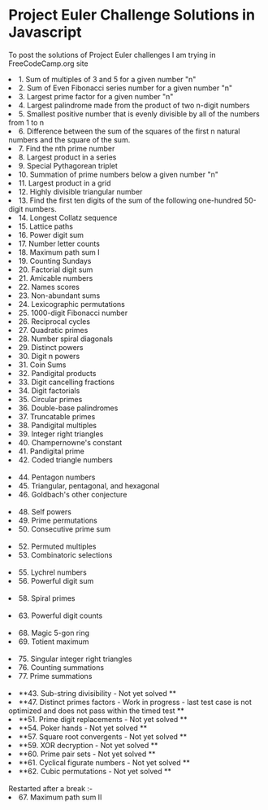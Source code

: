 # Project Euler Challenge Solutions in Javascript
To post the solutions of Project Euler challenges I am trying in FreeCodeCamp.org site

<td>
  <li>1. Sum of multiples of 3 and 5 for a given number "n"</li>
  <li>2. Sum of Even Fibonacci series number for a given number "n"</li>
  <li>3. Largest prime factor for a given number "n"</li>
  <li>4. Largest palindrome made from the product of two n-digit numbers</li>
  <li>5. Smallest positive number that is evenly divisible by all of the numbers from 1 to n</li>
  <li>6. Difference between the sum of the squares of the first n natural numbers and the square of the sum.</li>
  <li>7. Find the nth prime number</li>
  <li>8. Largest product in a series</li>
  <li>9. Special Pythagorean triplet</li>
  <li>10. Summation of prime numbers below a given number "n"</li>
  <li>11. Largest product in a grid</li>
  <li>12. Highly divisible triangular number</li>
  <li>13. Find the first ten digits of the sum of the following one-hundred 50-digit numbers.</li>
  <li>14. Longest Collatz sequence</li>
  <li>15. Lattice paths</li>
  <li>16. Power digit sum</li>
  <li>17. Number letter counts</li>
  <li>18. Maximum path sum I</li>
  <li>19. Counting Sundays</li>
  <li>20. Factorial digit sum</li>
  <li>21. Amicable numbers</li>
  <li>22. Names scores</li>
  <li>23. Non-abundant sums</li>
  <li>24. Lexicographic permutations</li>
  <li>25. 1000-digit Fibonacci number</li>
  <li>26. Reciprocal cycles</li>
  <li>27. Quadratic primes</li>
  <li>28. Number spiral diagonals</li>
  <li>29. Distinct powers</li>
  <li>30. Digit n powers</li>
  <li>31. Coin Sums</li>
  <li>32. Pandigital products</li>
  <li>33. Digit cancelling fractions</li>
  <li>34. Digit factorials</li>
  <li>35. Circular primes</li>
  <li>36. Double-base palindromes</li>
  <li>37. Truncatable primes</li>
  <li>38. Pandigital multiples</li>
  <li>39. Integer right triangles</li>
  <li>40. Champernowne's constant</li>
  <li>41. Pandigital prime</li>
  <li>42. Coded triangle numbers</li>
 <br/>
  <li>44. Pentagon numbers</li>
  <li>45. Triangular, pentagonal, and hexagonal</li>
  <li>46. Goldbach's other conjecture</li>
 <br/> 
  <li>48. Self powers</li>
  <li>49. Prime permutations</li>
  <li>50. Consecutive prime sum</li>
 <br/>
  <li>52. Permuted multiples</li>
  <li>53. Combinatoric selections</li>
 <br/> 
  <li>55. Lychrel numbers</li>
  <li>56. Powerful digit sum</li>
 <br/> 
  <li>58. Spiral primes</li>
 <br/>
  <li>63. Powerful digit counts</li>
 <br/> 
  <li>68. Magic 5-gon ring</li>
  <li>69. Totient maximum</li>
 <br/>
  <li>75. Singular integer right triangles</li>
  <li>76. Counting summations</li>
  <li>77. Prime summations</li>
 <br/>
  <li>**43. Sub-string divisibility - Not yet solved **</li>
  <li>**47. Distinct primes factors - Work in progress - last test case is not optimized and does not pass within the timed test **</li>
  <li>**51. Prime digit replacements - Not yet solved **</li>
  <li>**54. Poker hands - Not yet solved **</li>
  <li>**57. Square root convergents - Not yet solved **</li>
  <li>**59. XOR decryption - Not yet solved **</li>
  <li>**60. Prime pair sets - Not yet solved **</li>
  <li>**61. Cyclical figurate numbers - Not yet solved **</li>
  <li>**62. Cubic permutations - Not yet solved **</li>
 <br/>
  Restarted after a break :-
  <li>67. Maximum path sum II</li>
</td>
